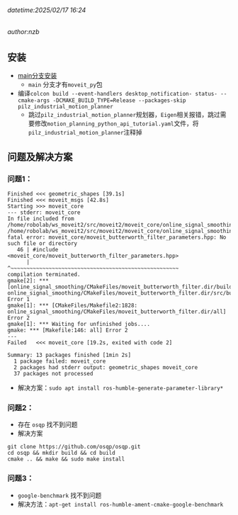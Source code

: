 ###### datetime:2025/02/17 16:24

###### author:nzb

## 安装

- [main分支安装](https://moveit.ai/install-moveit2/source/)
  - `main` 分支才有`moveit_py`包
- 编译`colcon build --event-handlers desktop_notification- status- --cmake-args -DCMAKE_BUILD_TYPE=Release --packages-skip pilz_industrial_motion_planner`
  - 跳过`pilz_industrial_motion_planner`规划器，`Eigen`相关报错，跳过需要修改`motion_planning_python_api_tutorial.yaml`文件，将`pilz_industrial_motion_planner`注释掉

## 问题及解决方案

### 问题1：

```shell
Finished <<< geometric_shapes [39.1s]
Finished <<< moveit_msgs [42.8s]
Starting >>> moveit_core
--- stderr: moveit_core
In file included from /home/robolab/ws_moveit2/src/moveit2/moveit_core/online_signal_smoothing/src/butterworth_filter.cpp:39:
/home/robolab/ws_moveit2/src/moveit2/moveit_core/online_signal_smoothing/include/moveit/online_signal_smoothing/butterworth_filter.hpp:46:10: fatal error: moveit_core/moveit_butterworth_filter_parameters.hpp: No such file or directory
   46 | #include <moveit_core/moveit_butterworth_filter_parameters.hpp>
      |          ^~~~~~~~~~~~~~~~~~~~~~~~~~~~~~~~~~~~~~~~~~~~~~~~~~~~~~
compilation terminated.
gmake[2]: *** [online_signal_smoothing/CMakeFiles/moveit_butterworth_filter.dir/build.make:76: online_signal_smoothing/CMakeFiles/moveit_butterworth_filter.dir/src/butterworth_filter.cpp.o] Error 1
gmake[1]: *** [CMakeFiles/Makefile2:1828: online_signal_smoothing/CMakeFiles/moveit_butterworth_filter.dir/all] Error 2
gmake[1]: *** Waiting for unfinished jobs....
gmake: *** [Makefile:146: all] Error 2
---
Failed   <<< moveit_core [19.2s, exited with code 2]

Summary: 13 packages finished [1min 2s]
  1 package failed: moveit_core
  2 packages had stderr output: geometric_shapes moveit_core
  37 packages not processed
```

- 解决方案：`sudo apt install ros-humble-generate-parameter-library*`

### 问题2：

- 存在 `osqp` 找不到问题
- 解决方案

```shell
git clone https://github.com/osqp/osqp.git
cd osqp && mkdir build && cd build
cmake .. && make && sudo make install
```

### 问题3：

- `google-benchmark` 找不到问题
- 解决方法：`apt-get install ros-humble-ament-cmake-google-benchmark`